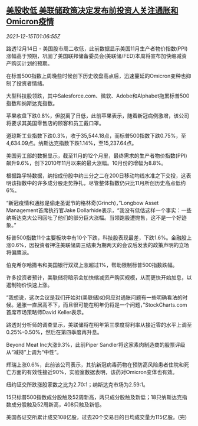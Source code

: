 <!--1639531862000-->
[美股收低 美联储政策决定发布前投资人关注通胀和Omicron疫情](https://cn.reuters.com/article/usa-stock-close-1214-tues-idCNKBS2IU02O)
------

<div><i>2021-12-15T01:06:55Z</i></div><p>路透12月14日 - 美国股市周二收低，此前数据显示美国11月生产者物价指数(PPI)涨幅高于预期，巩固了美国联邦储备委员会(美联储/FED)本周将宣布加快缩减资产购买计划的预期。</p><p>在标普500指数上周晚些时候创下历史收盘高点后，迅速蔓延的Omicron变种也抑制了投资者情绪。</p><p>大型科技股领跌，其中Salesforce.com、微软、Adobe和Alphabet拖累标普500指数和纳斯达克指数。</p><p>苹果收盘下跌0.8%，但脱离了日低，此前苹果表示，随着新冠病例激增，该公司将要求其美国零售店的顾客和员工戴口罩。</p><p>道琼斯工业指数下跌0.3%，收于35,544.18点，而标普500指数下跌0.75%，至4,634.09点。纳斯达克指数下跌1.14%，至15,237.64点。</p><p>美国劳工部的数据显示，截至11月的12个月里，最终需求的生产者物价指数(PPI)飙升9.6%，创下2010年11月以来的最大涨幅。10月份的增幅为8.8%。</p><p>根据路孚特数据，纳指成份股中约三分之二在200日移动均线水准之下交投，这表明该指数中的许多成分股走势挣扎，尽管整体指数仍只比11月所创历史高点低约6%。</p><p>“新冠疫情和通胀是偷走圣诞节的格林奇(Grinch)，”Longbow Asset Management首席执行官Jake Dollarhide表示，“我没有低估这样一个事实：一些纳斯达克大公司回吐了他们的部分巨大涨幅。当领跑股遭抛售，这不是一个好迹象。”</p><p>标普500指数11个主要板块中有10个下跌，科技股表现最差，下跌1.6%。金融股上涨0.6%，因投资者押注美联储周三结束为期两天的会议后发表的政策声明的立场将偏鹰派。</p><p>伯克希尔哈撒韦和美国银行双双上涨超过1%，帮助限制标普500指数跌幅。</p><p>许多投资者预计，美联储将暗示会加快缩减资产购买规模，从而更快开始加息，以遏制物价快速上涨。</p><p>“我想说，这次会议是我们开始对(美联储)如何应对通胀问题有一些明确看法的时候。通胀一直居高不下，而且很可能在明年仍将是一个问题，”StockCharts.com首席市场策略师David Keller表示。</p><p>路透对分析师的调查显示，美联储将在明年第三季度将利率从接近零的水平上调至0.25%-0.50%，然后在第四季度再升息。</p><p>Beyond Meat Inc大涨9.3%，此前Piper Sandler将这家素肉制造商的股票评级从“减持”上调为“中性”。</p><p>辉瑞上涨0.6%，此前该公司表示，其抗新冠病毒药物在预防高风险患者住院和死亡方面的有效性接近90%，实验室数据表明，该药对Omicron变体也有效。</p><p>纽约证交所跌涨股家数之比为2.70:1；纳斯达克市场为2.59:1。</p><p>15只标普500指数成分股触及52周新高，两只成分股触及新低；18只纳斯达克指数成分股触及52周新高，408只触及新低。</p><p>美国各证交所累计成交108亿股，过去20个交易日的日均成交量为115亿股。(完)</p>
